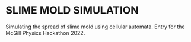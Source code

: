 # SLIME MOLD SIMULATION
Simulating the spread of slime mold using cellular automata.
Entry for the McGill Physics Hackathon 2022.
